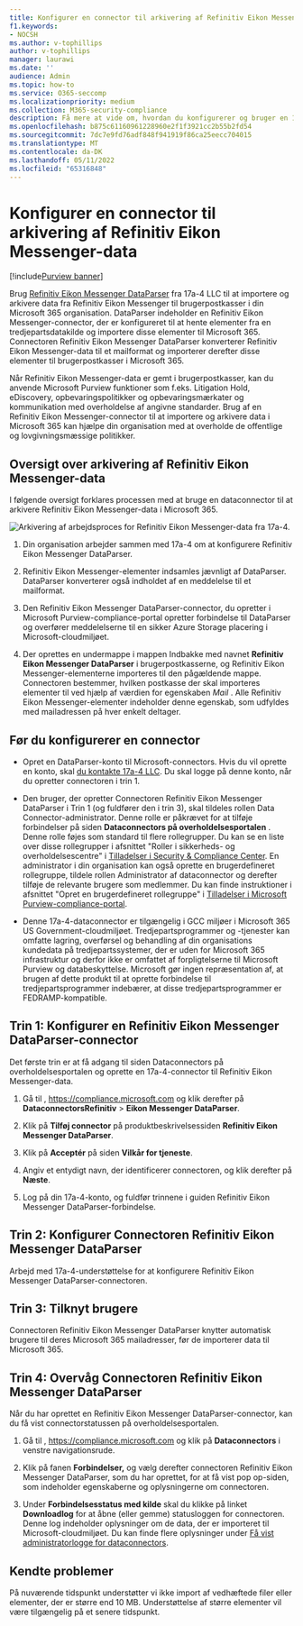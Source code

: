 ```yaml
---
title: Konfigurer en connector til arkivering af Refinitiv Eikon Messenger-data i Microsoft 365
f1.keywords:
- NOCSH
ms.author: v-tophillips
author: v-tophillips
manager: laurawi
ms.date: ''
audience: Admin
ms.topic: how-to
ms.service: O365-seccomp
ms.localizationpriority: medium
ms.collection: M365-security-compliance
description: Få mere at vide om, hvordan du konfigurerer og bruger en 17a-4 Refinitiv Eikon Messenger DataParser-connector til at importere og arkivere disse data i Microsoft 365.
ms.openlocfilehash: b875c61160961228960e2f1f3921cc2b55b2fd54
ms.sourcegitcommit: 7dc7e9fd76adf848f941919f86ca25eecc704015
ms.translationtype: MT
ms.contentlocale: da-DK
ms.lasthandoff: 05/11/2022
ms.locfileid: "65316848"
---
```

# <a name="set-up-a-connector-to-archive-refinitiv-eikon-messenger-data"></a>Konfigurer en connector til arkivering af Refinitiv Eikon Messenger-data

[!include[Purview banner](../includes/purview-rebrand-banner.md)]

Brug [Refinitiv Eikon Messenger DataParser](https://www.17a-4.com/refinitiv-messenger-dataparser/) fra 17a-4 LLC til at importere og arkivere data fra Refinitiv Eikon Messenger til brugerpostkasser i din Microsoft 365 organisation. DataParser indeholder en Refinitiv Eikon Messenger-connector, der er konfigureret til at hente elementer fra en tredjepartsdatakilde og importere disse elementer til Microsoft 365. Connectoren Refinitiv Eikon Messenger DataParser konverterer Refinitiv Eikon Messenger-data til et mailformat og importerer derefter disse elementer til brugerpostkasser i Microsoft 365.

Når Refinitiv Eikon Messenger-data er gemt i brugerpostkasser, kan du anvende Microsoft Purview funktioner som f.eks. Litigation Hold, eDiscovery, opbevaringspolitikker og opbevaringsmærkater og kommunikation med overholdelse af angivne standarder. Brug af en Refinitiv Eikon Messenger-connector til at importere og arkivere data i Microsoft 365 kan hjælpe din organisation med at overholde de offentlige og lovgivningsmæssige politikker.

## <a name="overview-of-archiving-refinitiv-eikon-messenger-data"></a>Oversigt over arkivering af Refinitiv Eikon Messenger-data

I følgende oversigt forklares processen med at bruge en dataconnector til at arkivere Refinitiv Eikon Messenger-data i Microsoft 365.

![Arkivering af arbejdsproces for Refinitiv Eikon Messenger-data fra 17a-4.](../media/RefinitivMessengerDataParserConnectorWorkflow.png)

1. Din organisation arbejder sammen med 17a-4 om at konfigurere Refinitiv Eikon Messenger DataParser.

2. Refinitiv Eikon Messenger-elementer indsamles jævnligt af DataParser. DataParser konverterer også indholdet af en meddelelse til et mailformat.

3. Den Refinitiv Eikon Messenger DataParser-connector, du opretter i Microsoft Purview-compliance-portal opretter forbindelse til DataParser og overfører meddelelserne til en sikker Azure Storage placering i Microsoft-cloudmiljøet.

4. Der oprettes en undermappe i mappen Indbakke med navnet **Refinitiv Eikon Messenger DataParser** i brugerpostkasserne, og Refinitiv Eikon Messenger-elementerne importeres til den pågældende mappe. Connectoren bestemmer, hvilken postkasse der skal importeres elementer til ved hjælp af værdien for egenskaben *Mail* . Alle Refinitiv Eikon Messenger-elementer indeholder denne egenskab, som udfyldes med mailadressen på hver enkelt deltager.

## <a name="before-you-set-up-a-connector"></a>Før du konfigurerer en connector

- Opret en DataParser-konto til Microsoft-connectors. Hvis du vil oprette en konto, skal [du kontakte 17a-4 LLC](https://www.17a-4.com/contact/). Du skal logge på denne konto, når du opretter connectoren i trin 1.

- Den bruger, der opretter Connectoren Refinitiv Eikon Messenger DataParser i Trin 1 (og fuldfører den i trin 3), skal tildeles rollen Data Connector-administrator. Denne rolle er påkrævet for at tilføje forbindelser på siden **Dataconnectors på overholdelsesportalen** . Denne rolle føjes som standard til flere rollegrupper. Du kan se en liste over disse rollegrupper i afsnittet "Roller i sikkerheds- og overholdelsescentre" i [Tilladelser i Security & Compliance Center](../security/office-365-security/permissions-in-the-security-and-compliance-center.md#roles-in-the-security--compliance-center). En administrator i din organisation kan også oprette en brugerdefineret rollegruppe, tildele rollen Administrator af dataconnector og derefter tilføje de relevante brugere som medlemmer. Du kan finde instruktioner i afsnittet "Opret en brugerdefineret rollegruppe" i [Tilladelser i Microsoft Purview-compliance-portal](microsoft-365-compliance-center-permissions.md#create-a-custom-role-group).

- Denne 17a-4-dataconnector er tilgængelig i GCC miljøer i Microsoft 365 US Government-cloudmiljøet. Tredjepartsprogrammer og -tjenester kan omfatte lagring, overførsel og behandling af din organisations kundedata på tredjepartssystemer, der er uden for Microsoft 365 infrastruktur og derfor ikke er omfattet af forpligtelserne til Microsoft Purview og databeskyttelse. Microsoft gør ingen repræsentation af, at brugen af dette produkt til at oprette forbindelse til tredjepartsprogrammer indebærer, at disse tredjepartsprogrammer er FEDRAMP-kompatible.

## <a name="step-1-set-up-a-refinitiv-eikon-messenger-dataparser-connector"></a>Trin 1: Konfigurer en Refinitiv Eikon Messenger DataParser-connector

Det første trin er at få adgang til siden Dataconnectors på overholdelsesportalen og oprette en 17a-4-connector til Refinitiv Eikon Messenger-data.

1. Gå til , <https://compliance.microsoft.com> og klik derefter på **DataconnectorsRefinitiv** >  **Eikon Messenger DataParser**.

2. Klik på **Tilføj connector** på produktbeskrivelsessiden **Refinitiv Eikon Messenger DataParser**.

3. Klik på **Acceptér** på siden **Vilkår for tjeneste**.

4. Angiv et entydigt navn, der identificerer connectoren, og klik derefter på **Næste**.

5. Log på din 17a-4-konto, og fuldfør trinnene i guiden Refinitiv Eikon Messenger DataParser-forbindelse.

## <a name="step-2-configure-the-refinitiv-eikon-messenger-dataparser-connector"></a>Trin 2: Konfigurer Connectoren Refinitiv Eikon Messenger DataParser

Arbejd med 17a-4-understøttelse for at konfigurere Refinitiv Eikon Messenger DataParser-connectoren.

## <a name="step-3-map-users"></a>Trin 3: Tilknyt brugere

Connectoren Refinitiv Eikon Messenger DataParser knytter automatisk brugere til deres Microsoft 365 mailadresser, før de importerer data til Microsoft 365.

## <a name="step-4-monitor-the-refinitiv-eikon-messenger-dataparser-connector"></a>Trin 4: Overvåg Connectoren Refinitiv Eikon Messenger DataParser

Når du har oprettet en Refinitiv Eikon Messenger DataParser-connector, kan du få vist connectorstatussen på overholdelsesportalen.

1. Gå til , <https://compliance.microsoft.com> og klik på **Dataconnectors** i venstre navigationsrude.

2. Klik på fanen **Forbindelser,** og vælg derefter connectoren Refinitiv Eikon Messenger DataParser, som du har oprettet, for at få vist pop op-siden, som indeholder egenskaberne og oplysningerne om connectoren.

3. Under **Forbindelsesstatus med kilde** skal du klikke på linket **Downloadlog** for at åbne (eller gemme) statusloggen for connectoren. Denne log indeholder oplysninger om de data, der er importeret til Microsoft-cloudmiljøet. Du kan finde flere oplysninger under [Få vist administratorlogge for dataconnectors](data-connector-admin-logs.md).

## <a name="known-issues"></a>Kendte problemer

På nuværende tidspunkt understøtter vi ikke import af vedhæftede filer eller elementer, der er større end 10 MB. Understøttelse af større elementer vil være tilgængelig på et senere tidspunkt.
